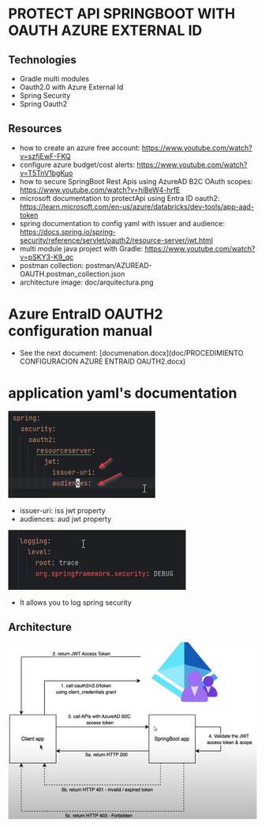# PROTECT API SPRINGBOOT WITH OAUTH AZURE EXTERNAL ID 

## Technologies
* Gradle multi modules
* Oauth2.0 with Azure External Id
* Spring Security
* Spring Oauth2

## Resources
* how to create an azure free account: https://www.youtube.com/watch?v=szfjEwF-FKQ
* configure azure budget/cost alerts: https://www.youtube.com/watch?v=T5TnV1bgKuo
* how to secure SpringBoot Rest Apis using AzureAD B2C OAuth scopes: https://www.youtube.com/watch?v=hiBeW4-hrfE
* microsoft documentation to protectApi using Entra ID oauth2: https://learn.microsoft.com/en-us/azure/databricks/dev-tools/app-aad-token
* spring documentation to config yaml with issuer and audience: https://docs.spring.io/spring-security/reference/servlet/oauth2/resource-server/jwt.html
* multi module java project with Gradle: https://www.youtube.com/watch?v=pSKY3-K9_qc
* postman collection: postman/AZUREAD-OAUTH.postman_collection.json
* architecture image: doc/arquitectura.png

# Azure EntraID OAUTH2 configuration manual
* See the next document: [documenation.docx](doc/PROCEDIMIENTO CONFIGURACION AZURE ENTRAID OAUTH2.docx)

# application yaml's documentation
![jwt-issuer-audience.png](doc/jwt-issuer-audience.png)

* issuer-uri: iss jwt property
* audiences: aud jwt property

![spring-security-log.png](doc/spring-security-log.png)
* It allows you to log spring security

## Architecture
![arquitectura.png](doc/arquitectura.png)

